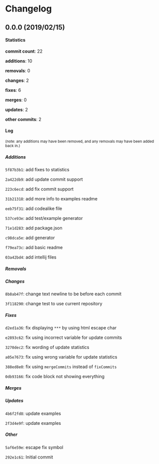 # Changelog
## 0.0.0 (2019/02/15)
#### Statistics
**commit count**: 22

**additions**: 10

**removals**: 0

**changes**: 2

**fixes**: 6

**merges**: 0

**updates**: 2

**other commits**: 2

#### Log
<small>(note: any additions may have been removed, and any removals may have been added back in.)</small>
##### Additions

 `5f87b3b1`: add fixes to statistics

 `2a422db9`: add update commit support

 `223c6ecd`: add fix commit support

 `31b21318`: add more info to examples readme

 `eeb75f31`: add codealike file

 `537ce93e`: add test/example generator

 `71e1d283`: add package.json

 `c98dca5e`: add generator

 `f79ea73c`: add basic readme

 `03a42bd4`: add intellij files
##### Removals

##### Changes

 `8b8ab47f`: change text newline to be before each commit

 `3f118290`: change test to use current repository
##### Fixes

 `d2ed1a36`: fix displaying `***` by using html escape char

 `e2893c62`: fix using incorrect variable for update commits

 `3270dec2`: fix wording of update statistics

 `a05e7673`: fix using wrong variable for update statistics

 `388ed8e0`: fix using `mergeCommits` instead of `fixCommits`

 `0db93166`: fix code block not showing everything
##### Merges

##### Updates

 `4b6f2fd8`: update examples

 `2f3d4e9f`: update examples
##### Other

 `5af6e59e`: escape fix symbol

 `292e1c61`: Initial commit
